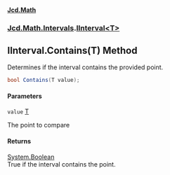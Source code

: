 #### [Jcd.Math](index.md 'index')
### [Jcd.Math.Intervals](Jcd.Math.Intervals.md 'Jcd.Math.Intervals').[IInterval&lt;T&gt;](Jcd.Math.Intervals.IInterval_T_.md 'Jcd.Math.Intervals.IInterval<T>')

## IInterval<T>.Contains(T) Method

Determines if the interval contains the provided point.

```csharp
bool Contains(T value);
```
#### Parameters

<a name='Jcd.Math.Intervals.IInterval_T_.Contains(T).value'></a>

`value` [T](Jcd.Math.Intervals.IInterval_T_.md#Jcd.Math.Intervals.IInterval_T_.T 'Jcd.Math.Intervals.IInterval<T>.T')

The point to compare

#### Returns
[System.Boolean](https://docs.microsoft.com/en-us/dotnet/api/System.Boolean 'System.Boolean')  
True if the interval contains the point.